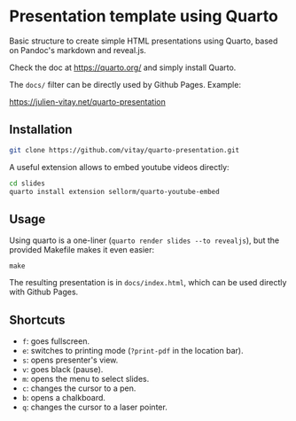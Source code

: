 # Presentation template using Quarto

Basic structure to create simple HTML presentations using Quarto, based on Pandoc's markdown and reveal.js. 

Check the doc at <https://quarto.org/> and simply install Quarto.

The `docs/` filter can be directly used by Github Pages. Example:

<https://julien-vitay.net/quarto-presentation>

## Installation

```bash
git clone https://github.com/vitay/quarto-presentation.git
```

A useful extension allows to embed youtube videos directly:

```bash
cd slides
quarto install extension sellorm/quarto-youtube-embed
```

## Usage

Using quarto is a one-liner (`quarto render slides --to revealjs`), but the provided Makefile makes it even easier:

```
make
```

The resulting presentation is in `docs/index.html`, which can be used directly with Github Pages.

## Shortcuts

* `f`: goes fullscreen.
* `e`: switches to printing mode (`?print-pdf` in the location bar). 
* `s`: opens presenter's view.
* `v`: goes black (pause).
* `m`: opens the menu to select slides.
* `c`: changes the cursor to a pen.
* `b`: opens a chalkboard.
* `q`: changes the cursor to a laser pointer.
